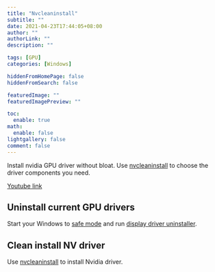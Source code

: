 ```yaml
---
title: "Nvcleaninstall"
subtitle: ""
date: 2021-04-23T17:44:05+08:00
author: ""
authorLink: ""
description: ""

tags: [GPU]
categories: [Windows]

hiddenFromHomePage: false
hiddenFromSearch: false

featuredImage: ""
featuredImagePreview: ""

toc:
  enable: true
math:
  enable: false
lightgallery: false
comment: false
---
```


Install nvidia GPU driver without bloat. Use [nvcleaninstall][] to choose the driver components you need.

<!-- more -->

[Youtube link](https://youtu.be/LR1XkjtylCM)

## Uninstall current GPU drivers

Start your Windows to [safe mode][] and run [display driver uninstaller][].

## Clean install NV driver

Use [nvcleaninstall] to install Nvidia driver.

[safe mode]: https://support.microsoft.com/en-us/windows/start-your-pc-in-safe-mode-in-windows-10-92c27cff-db89-8644-1ce4-b3e5e56fe234
[display driver uninstaller]: https://www.guru3d.com/files-details/display-driver-uninstaller-download.html
[nvcleaninstall]: https://www.techpowerup.com/download/techpowerup-nvcleanstall/

